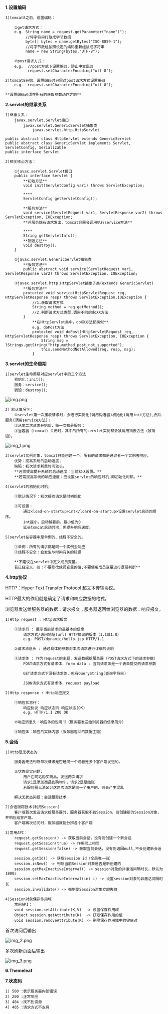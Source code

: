 **1.设置编码**
    
    1)tomcat8之前，设置编码：

        ①get请求方式：
        e.g. String name = request.getParameter("name")");
             //将字符串打散成字节数组
             byte[] bytes = name.getBytes("ISO-8859-1");
             //将字节数组按照设定的编码重新组装成字符串
             name = new String(bytes,"UTF-8");

        ②post请求方式：
        e.g.  //post方式下设置编码，防止中文乱码
              request.setCharacterEncoding("utf-8");
    
    2)tomcat8开始，设置编码时只需对post请求方式设置编码
        e.g.  request.setCharacterEncoding("utf-8");

    **设置编码必须在所有的获取参数动作之前**

**2.servlet的继承关系**

    1)继承关系：
        javax.servlet.Servlet接口
            javax.servlet.GenericServlet抽象类 
                javax.servlet.http.HttpServlet
    
    public abstract class HttpServlet extends GenericServlet
    public abstract class GenericServlet implements Servlet, ServletConfig, Serializable
    public interface Servlet
    
    2)相关核心方法：
        
        ①javax.servlet.Servlet接口
        public interface Servlet {
            **初始方法**
            void init(ServletConfig var1) throws ServletException;
            
            ****
            ServletConfig getServletConfig();
            
            **服务方法**
            void service(ServletRequest var1, ServletResponse var2) throws ServletException, IOException;
            **若服务端有请求发出，tomcat容器会调用执行service方法**
            
            ****
            String getServletInfo();
            **销毁方法**
            void destroy();
        }
        
        ②javax.servlet.GenericServlet抽象类
            **服务方法**
            public abstract void service(ServletRequest var1, ServletResponse var2) throws ServletException, IOException;
            
        ③javax.servlet.http.HttpServlet抽象子类(extends GenericServlet)        
            **服务方法**
            protected void service(HttpServletRequest req, HttpServletResponse resp) throws ServletException,IOException { 
                //1.获取请求方式
                String method = req.getMethod();
                //2.判断请求方式类型,调用不同的doXX方法
            }
                **在HttpServlet类中，doXX方法都类似**
                e.g. doPost方法
                protected void doPost(HttpServletRequest req, HttpServletResponse resp) throws ServletException, IOException {
                    String msg = lStrings.getString("http.method_post_not_supported");
                    this.sendMethodNotAllowed(req, resp, msg);
                }
    
    
**3.servlet的生命周期**
    
    1)servlet生命周期对应servlet中的三个方法
        初始化：init();
        服务：service();
        销毁：destroy();
![img.png](img.png)

    2）默认情况下：
        ①servlet第一次接收请求时，会进行实例化(调用构造器)初始化(调用init方法),然后服务(调用service方法)；
        ②从第二次请求开始后，每一次都是服务；
        ③当容器（tomcat）关闭时，其中的所有的servlet实例都会被调用销毁方法（被销毁）。
![img_1.png](img_1.png)

    3)servlet实例对象，tomcat只能创建一个，所有的请求都是通过者一个实例去响应。
        优势：提高系统的启动速度；
        缺陷：初次请求耗费时间较长。
        **若需提高提升系统的启动速度：当前默认设置。**
        **若需提高系统的响应速度：应设置servlet的响应时机,即初始化时机。**
    
    4)servlet的初始化时机;

        ①默认情况下：初次接收请求是时初始化

        ②可设置：
            通过<load-on-startup>int</loard-on-startup>设置servlet启动的顺序。
            int越小，启动越靠前，最小值为0
            延长tomcat启动时间，但提升响应速度。

    5)servlet在容器中是单例的、线程不安全的。
        
        ①单例：所有的请求都是同一个实例去响应
        ②线程不安全：会发生与时间有关的错误
        
        **不建议在servlet中定义成员变量。
        若已经定义，则：不要修改成员变量的值;不要使用成员变量进行逻辑判断**

**4.http协议**
    
  HTTP：Hyper Text Transfer Protocol 超文本传输协议。

  HTTP最大的作用就是确定了请求和响应数据的格式。

  浏览器发送给服务器的数据：请求报文；服务器返回给浏览器的数据：响应报文。
 
    1)Http request : Http请求报文
    
        ①请求行 : 展示当前请求的最基本的信息
            请求方式/访问地址(url) HTTP协议的版本（1.1或1.0）
            e.g. POST/dynamic/hello.jsp HTTP/1.1
    
        ②请求消息头 : 通过具体的参数对本次请求进行详细的说明
    
        ③请求体 : 作为request的主题，发送数据给服务器（POST请求方式下的请求参数）
            POST请求方式有请求体，form data : 当前请求体是一个表单提交的请求参数

            GET请求方式下没有请求体，但有QueryString(查询字符串)
            
            JSON请求方式有请求体，request payload
    
    2)Http response : Http响应报文
        
        ①响应状态行：
            响应协议 响应状态码 响应状态(OK)
            e.g. HTTP/1.1 200 OK

        ②响应消息头：响应体的说明书（服务器发送给浏览器的信息简介）

        ③响应体：响应的实际内容（服务器返回的数据主题）

**5.会话**
    
    1)Http是无状态的

        服务器无法判断每次请求是否是同一个或者是多个客户端发送的。
        
        无状态现实问题:
            用户在网站购买商品，发送两次请求
            请求1是添加商品到购物车，请求2是是结账
            若服务器无法区分这两次请求是同一个用户的，则会产生混乱
        
        解决无状态问题：会话跟踪技术
    
    2)会话跟踪技术(利用Session)
        客户端首次发送请求给服务器时，服务器获取不到Session，则创建新的Session对象，并响应给客户端。
        客户端再次访问时，服务器就能分辨各个客户端

    3)常用API：
        request.getSession() -> 获取当前会话，没有则创建一个新会话
        request.getSession(true) -> 作用同上相同
        request.getSession(false) -> 获取当前会话，没有则返回null,不会创建新会话
        
        session.getId() -> 获取Session id（全局唯一码）
        session.isNew() -> 判断当前Session对象是否是新创建的
        session.getMaxInactiveInterval() -> session对象的非激活间隔时长，默认为1800s
        session.setMaxInactiveInterval(int i) -> 设置session对象的非激活间隔时长    
        session.invalidate() -> 强制使Session对象立即失效
    
    4)Session对象保存作用域
        常用API：
        void session.setAttribute(K,V)  -> 设置保存作用域 
        Object session.getAttribute(K)  -> 获取保存作用的值
        void session.removeAttribute(K) -> 删除保存作用域中的键值对
        

首次访问后输出

![img_2.png](Session_1.png)

多次刷新页面后输出

![img_3.png](Session_2.png)

**6.Themeleaf**

**7.状态码**

    1) 500 :表示服务器内部错误
    2) 200 :正常响应
    3) 404 :找不到资源
    4) 405 :请求方式不支持